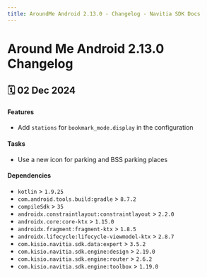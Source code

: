 ```yaml
---
title: AroundMe Android 2.13.0 - Changelog - Navitia SDK Docs
---
```


# Around Me Android 2.13.0 Changelog

<h2>🗓 02 Dec 2024</h2>

#### Features
- Add `stations` for `bookmark_mode.display` in the configuration

#### Tasks
- Use a new icon for parking and BSS parking places

#### Dependencies
- `kotlin` > `1.9.25`
- `com.android.tools.build:gradle` > `8.7.2`
- `compileSdk` > `35`
- `androidx.constraintlayout:constraintlayout` > `2.2.0`
- `androidx.core:core-ktx` > `1.15.0`
- `androidx.fragment:fragment-ktx` > `1.8.5`
- `androidx.lifecycle:lifecycle-viewmodel-ktx` > `2.8.7`
- `com.kisio.navitia.sdk.data:expert` > `3.5.2`
- `com.kisio.navitia.sdk.engine:design` > `2.19.0`
- `com.kisio.navitia.sdk.engine:router` > `2.6.2`
- `com.kisio.navitia.sdk.engine:toolbox` > `1.19.0`
